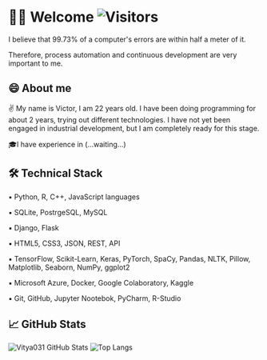 # :raising_hand_man: Welcome ![Visitors](https://visitor-badge.glitch.me/badge?page_id=Vitya031) 

I believe that 99.73% of a computer's errors are within half a meter of it. 

Therefore, process automation and continuous development are very important to me.

## 😄 About me 

✌️ My name is Victor, I am 22 years old. I have been doing programming for about 2 years, trying out different technologies. I have not yet been engaged in industrial development, but I am completely ready for this stage.

🎓I have experience in (...waiting...)

## :hammer_and_wrench: Technical Stack 

:black_small_square: Python, R, C++, JavaScript languages

:black_small_square: SQLite, PostrgeSQL, MySQL

:black_small_square: Django, Flask

:black_small_square: HTML5, CSS3, JSON, REST, API

:black_small_square: TensorFlow, Scikit-Learn, Keras, PyTorch, SpaCy, Pandas, NLTK, Pillow, Matplotlib, Seaborn, NumPy, ggplot2

:black_small_square: Microsoft Azure, Docker, Google Colaboratory, Kaggle

:black_small_square: Git, GitHub, Jupyter Nootebok, PyCharm, R-Studio



## 📈 GitHub Stats

![Vitya031 GitHub Stats](https://github-readme-stats.vercel.app/api?username=Vitya031&count_private=true&hide=contribs&show_icons=true&theme=radical)
![Top Langs](https://github-readme-stats.vercel.app/api/top-langs/?username=Vitya031&count_private=true&hide=tsql&langs_count=7&theme=radical&layout=compact)


<!--
**Vitya031/Vitya031** is a ✨ _special_ ✨ repository because its `README.md` (this file) appears on your GitHub profile.

Here are some ideas to get you started:

- 🔭 I’m currently working on ...
- 🌱 I’m currently learning ...
- 👯 I’m looking to collaborate on ...
- 🤔 I’m looking for help with ...
- 💬 Ask me about ...
- 📫 How to reach me: ...
- 😄 Pronouns: ...
- ⚡ Fun fact: ...
-->
